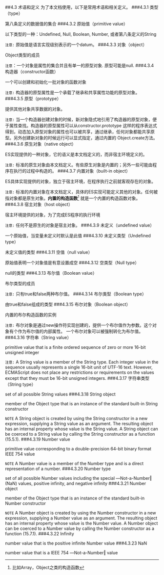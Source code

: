 ##4.3 术语和定义
为了本文档使用，以下是常用术语和相关定义。
###4.3.1
类型（type）

第八条定义的数据值的集合
###4.3.2
原始值（primitive value）

以下类型的一种：Undefined, Null, Boolean, Number, 或者第八条定义的String

`注意:` 原始值是语言实现级别表示的一个datum。
###4.3.3
对象（object）

Object类型的成员

`注意`：一个对象是属性的集合并且有单一的原型对象. 原型可能是null.
###4.3.4
构造器（constructor函数）

一个可以创建和初始化一批对象的函数对象

`注意:` 构造器的原型属性是一个承载了继承和共享属性功能的原型对象。
###4.3.5
原型（prototype）

提供其他对象共享数据的对象。

`注意:` 当一个构造器创建对象的时候，新对象隐式地引用了构造器的原型对象，便于属性查找。构造器的原型属性可以从constructor.prototype
这样的程序表达式得到，动态加入原型对象的属性也可以被共享，通过继承，任何对象都能共享原型。另外创建新对象的时候远行可以显式指定，通过内置的
Object.create方法。
###4.3.6
原生对象（native object）

ES实现提供的一种对象，它的语义是本文档定义的，而非宿主环境定义的。

`注意:` 标准的原生对象由本文档定义。有些原生对象是内置的；另外一些可能由程序在执行的过程中构造的。
###4.3.7
内置对象（built-in object）

ES具体实现提供的对象，独立于宿主环境，在程序执行之前就客观存在的对象。

`注意:` 标准的内置对象在本文档定义，具体的ES实现可能定义其他的对象。任何被指对象都是原生对象。**内置的构造函数**[^builtinconstructor]
就是一个内置的构造函数对象。
###4.3.8
宿主对象（host object）

宿主环境提供的对象，为了完成ES程序的执行环境

`注意:` 任何不是原生的对象是宿主对象。
###4.3.9
未定义（undefined value）

一个原始值，当变量未定义时默认是此值
###4.3.10
未定义类型（Undefined type）

未定义值的类型
###4.3.11
空值（null value）

原始值表明一个对象值是有意设置成空
###4.3.12
空类型（Null type）

null的类型
###4.3.13
布尔值（Boolean value）

布尔类型的成员

`注意:` 只有true和false两种布尔值。
###4.3.14
布尔类型（Boolean type）

由true和false组成的类型
###4.3.15
布尔对象（Boolean object）

内置的布尔构造函数的实例

`注意:` 布尔对象是通过new操作符实现创建的，提供一个布尔值作为参数。这个对象有个作为布尔值的内部属性。
一个布尔对象可以被强制转化为布尔值。
###4.3.16
字符串（String value）

primitive value that is a finite ordered sequence of zero or more 16-bit unsigned integer

`注意:` A String value is a member of the String type. Each integer value in the sequence usually represents a single 16-bit unit of UTF-16 text. However, ECMAScript does not place any restrictions or requirements on the values except that they must be 16-bit unsigned integers.
###4.3.17
字符串类型（String type）

set of all possible String values
###4.3.18
String object

member of the Object type that is an instance of the standard built-in String constructor

`NOTE` A String object is created by using the String constructor in a new expression, supplying a String value as an argument. The resulting object has an internal property whose value is the String value. A String object can be coerced to a String value by calling the String constructor as a function (15.5.1).
###4.3.19
Number value

primitive value corresponding to a double-precision 64-bit binary format IEEE 754 value

`NOTE` A Number value is a member of the Number type and is a direct representation of a number.
###4.3.20
Number type

set of all possible Number values including the special ―Not-a-Number‖ (NaN) values, positive infinity, and negative infinity
###4.3.21
Number object

member of the Object type that is an instance of the standard built-in Number constructor

`NOTE` A Number object is created by using the Number constructor in a new expression, supplying a Number value as an argument. The resulting object has an internal property whose value is the Number value. A Number object can be coerced to a Number value by calling the Number constructor as a function (15.7.1).
###4.3.22
Infinity

number value that is the positive infinite Number value
###4.3.23
NaN

number value that is a IEEE 754 ―Not-a-Number‖ value



[^builtinconstructor]: 比如Array，Object之类的构造函数